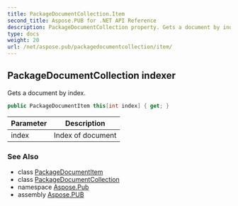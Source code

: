 ```yaml
---
title: PackageDocumentCollection.Item
second_title: Aspose.PUB for .NET API Reference
description: PackageDocumentCollection property. Gets a document by index
type: docs
weight: 20
url: /net/aspose.pub/packagedocumentcollection/item/
---
```

## PackageDocumentCollection indexer

Gets a document by index.

```csharp
public PackageDocumentItem this[int index] { get; }
```

| Parameter | Description |
| --- | --- |
| index | Index of document |

### See Also

* class [PackageDocumentItem](../../packagedocumentitem/)
* class [PackageDocumentCollection](../)
* namespace [Aspose.Pub](../../packagedocumentcollection/)
* assembly [Aspose.PUB](../../../)


